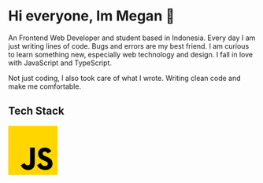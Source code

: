 # Hi everyone, Im Megan 👋

An Frontend Web Developer and student based in Indonesia. Every day I am just writing lines of code. Bugs and errors are my best friend. I am curious to learn something new, especially web technology and design. I fall in love with JavaScript and TypeScript.

Not just coding, I also took care of what I wrote. Writing clean code and make me comfortable.

## Tech Stack
<svg xmlns="http://www.w3.org/2000/svg" x="0px" y="0px" width="100" height="100" viewBox="0,0,256,256">
<g transform="translate(-47.36,-47.36) scale(1.37,1.37)"><g fill="none" fill-rule="nonzero" stroke="none" stroke-width="1" stroke-linecap="butt" stroke-linejoin="miter" stroke-miterlimit="10" stroke-dasharray="" stroke-dashoffset="0" font-family="none" font-weight="none" font-size="none" text-anchor="none" style="mix-blend-mode: normal"><g transform="scale(5.33333,5.33333)"><path d="M6,42v-36h36v36z" fill="#ffd600"></path><path d="M29.538,32.947c0.692,1.124 1.444,2.201 3.037,2.201c1.338,0 2.04,-0.665 2.04,-1.585c0,-1.101 -0.726,-1.492 -2.198,-2.133l-0.807,-0.344c-2.329,-0.988 -3.878,-2.226 -3.878,-4.841c0,-2.41 1.845,-4.244 4.728,-4.244c2.053,0 3.528,0.711 4.592,2.573l-2.514,1.607c-0.553,-0.988 -1.151,-1.377 -2.078,-1.377c-0.946,0 -1.545,0.597 -1.545,1.377c0,0.964 0.6,1.354 1.985,1.951l0.807,0.344c2.745,1.169 4.293,2.363 4.293,5.047c0,2.892 -2.284,4.477 -5.35,4.477c-2.999,0 -4.702,-1.505 -5.65,-3.368zM17.952,33.029c0.506,0.906 1.275,1.603 2.381,1.603c1.058,0 1.667,-0.418 1.667,-2.043v-10.589h3.333v11.101c0,3.367 -1.953,4.899 -4.805,4.899c-2.577,0 -4.437,-1.746 -5.195,-3.368z" fill="#000001"></path></g></g></g>
</svg>

<!-- My Website: https://alfianandi.dev -->


<!--
**megantaros/megantaros** is a ✨ _special_ ✨ repository because its `README.md` (this file) appears on your GitHub profile.

Here are some ideas to get you started:

- 🔭 I’m currently working on ...
- 🌱 I’m currently learning ...
- 👯 I’m looking to collaborate on ...
- 🤔 I’m looking for help with ...
- 💬 Ask me about ...
- 📫 How to reach me: ...
- 😄 Pronouns: ...
- ⚡ Fun fact: ...
-->
